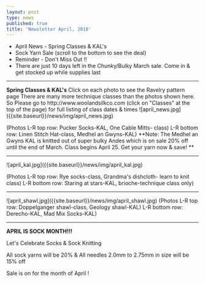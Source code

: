 ```yaml
---
layout: post
type: news
published: true
title: 'Newsletter April, 2018'
---
```


- April News - Spring Classes & KAL's
- Sock Yarn Sale
(scroll to the bottom to see the deal)
- Reminder - Don't Miss Out !!
- There are just 10 days left in the Chunky/Bulky March sale. Come in & get stocked up while supplies last
 <hr>
<strong>Spring Classes & KAL's</strong>
Click on each photo to see the Ravelry pattern page
There are many more technique classes than the photos shown here. So Please go to http://www.woolandsilkco.com 
(click on "Classes" at the top of the page)
for full listing of class dates & times 
![april_news.jpg]({{site.baseurl}}/news/img/april_news.jpg)
 
 (Photos L-R top row:  Pucker Socks-KAL, One Cable Mitts- class)
 L-R bottom row:  Linen Stitch Hat-class, Medhel an Gwyns-KAL) 
**Note:  The Medhel an Gwyns KAL is knitted out of super bulky Andes which is on sale 20% off until the end of March. Class begins April 25. Get your yarn now & save! **
 <hr>
 ![april_kal.jpg]({{site.baseurl}}/news/img/april_kal.jpg)

(Photos L-R top row:  Rye socks-class, Grandma's dishcloth- learn to knit class)
 L-R bottom row:  Staring at stars-KAL, brioche-technique class only) 
 <hr>
![april_shawl.jpg]({{site.baseurl}}/news/img/april_shawl.jpg)
 (Photos L-R top row:  Doppelganger shawl-class,
Geology shawl-KAL)
 L-R bottom row:  Derecho-KAL, Mad Mix Socks-KAL) 
   <hr>
<strong>APRIL IS SOCK MONTH!!!</strong>

Let's Celebrate Socks & Sock Knitting

All sock yarns will be 20%
&
All needles 2.0mm to 2.75mm in size will be 15% off
 
Sale is on for the month of April !

